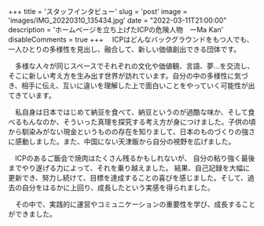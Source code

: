 +++
title = 'スタッフインタビュー'
slug = 'post'
image = 'images/IMG_20220310_135434.jpg'
date = "2022-03-11T21:00:00"
description = 'ホームページを立ち上げたICPの危険人物　ーMa Kan'
disableComments = true
+++
　ICPはどんなバックグラウンドをもつ人でも、一人ひとりの多様性を見出し、融合して、新しい価値創出できる団体です。

　多様な人々が同じスペースでそれぞれの文化や価値観、言語、夢...を交流し、そこに新しい考え方を生み出す世界が訪れています。自分の中の多様性に気づき、相手に伝え、互いに違いを理解した上で面白いことをやっていく可能性が出てきています。

　私自身は日本ではじめて納豆を食べて、納豆というのが過酷な味か、そして食べるもんなのか、そういった真理を探究する考え方が身につけました。子供の頃から馴染みがない現金というものの存在を知りまして、日本のものづくりの強さに感動しました。また、中国にない天津飯から自分の視野を広げました。

　ICPのあるご飯会で焼肉はたくさん残るかもしれないが、 自分の粘り強く最後までやり遂げる力によって、それを乗り越えました。 
結果、自己記録を大幅に更新でき、努力し続けて、目標を達成することの喜びを感じました。そして、過去の自分をはるかに上回り、成長したという実感を得られました。

　その中で、実践的に運営やコミュニケーションの重要性を学び、成長することができました。